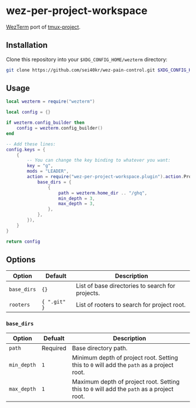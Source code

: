 # wez-per-project-workspace

[WezTerm](https://wezfurlong.org/wezterm) port of [tmux-project](https://github.com/sei40kr/tmux-project).

## Installation

Clone this repository into your `$XDG_CONFIG_HOME/wezterm` directory:

```sh
git clone https://github.com/sei40kr/wez-pain-control.git $XDG_CONFIG_HOME/wezterm
```

## Usage

```lua
local wezterm = require("wezterm")

local config = {}

if wezterm.config_builder then
    config = wezterm.config_builder()
end

-- Add these lines:
config.keys = {
    {
        -- You can change the key binding to whatever you want:
        key = "g",
        mods = "LEADER",
        action = require("wez-per-project-workspace.plugin").action.ProjectWorkspaceSelect({
            base_dirs = {
                {
                    path = wezterm.home_dir .. "/ghq",
                    min_depth = 3,
                    max_depth = 3,
                },
            },
        }),
    }
}

return config
```

## Options

| Option      | Default      | Description                                      |
| ----------- | ------------ | ------------------------------------------------ |
| `base_dirs` | `{}`         | List of base directories to search for projects. |
| `rooters`   | `{ ".git" }` | List of rooters to search for project root.      |

### `base_dirs`

| Option      | Defualt  | Description                                                                               |
| ----------- | -------- | ----------------------------------------------------------------------------------------- |
| `path`      | Required | Base directory path.                                                                      |
| `min_depth` | `1`      | Minimum depth of project root. Setting this to `0` will add the `path` as a project root. |
| `max_depth` | `1`      | Maximum depth of project root. Setting this to `0` will add the `path` as a project root. |

